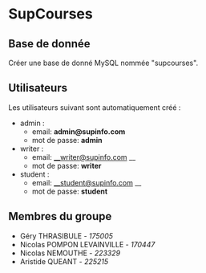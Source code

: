 # SupCourses
## Base de donnée

Créer une base de donné MySQL nommée "supcourses".

## Utilisateurs

Les utilisateurs suivant sont automatiquement créé :
- admin :
  - email: __admin@supinfo.com__
  - mot de passe: __admin__
- writer :
  - email: __writer@supinfo.com __
  - mot de passe: __writer__
- student :
  - email: __student@supinfo.com __
  - mot de passe: __student__

## Membres du groupe

- Géry THRASIBULE - *175005*
- Nicolas POMPON LEVAINVILLE - *170447*
- Nicolas NEMOUTHE - *223329*
- Aristide QUEANT - *225215*
